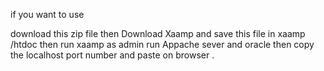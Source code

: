 if you want to use 

download this zip file 
then Download Xaamp and save this file in xaamp /htdoc
then run xaamp as admin
run Appache sever and oracle 
then copy the localhost port number and paste on browser .
